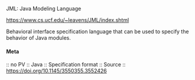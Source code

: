 JML: Java Modeling Language

https://www.cs.ucf.edu/~leavens/JML/index.shtml

Behavioral interface specification language that can be used to specify the behavior of Java modules.

#### Meta
:: no PV
:: Java
:: Specification format
:: Source :: https://doi.org/10.1145/3550355.3552426